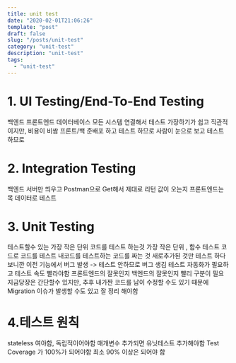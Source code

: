 ```yaml
---
title: unit test
date: "2020-02-01T21:06:26"
template: "post"
draft: false
slug: "/posts/unit-test"
category: "unit-test"
description: "unit-test"
tags:
  - "unit-test"
---
```


# 1. UI Testing/End-To-End Testing
백엔드 프론트엔드 데이터베이스 모든 시스템 연결해서 테스트
가장하기가 쉽고 직관적이지만, 비용이 비쌈
프론트/백 준배포 하고 테스트 하므로
사람이 눈으로 보고 테스트 하므로

# 2. Integration Testing
백엔드 서버만 띄우고
Postman으로 Get해서 제대로 리턴 값이 오는지 
프론트엔드는 목 데이터로 테스트

# 3. Unit Testing
테스트할수 있는 가장 작은 단위
코드를 테스트 하는것
가장 작은 단위 , 함수 테스트
코드로 코드를 테스트
내코드를 테스트하는 코드를 짜는 것
새로추가된 것만 테스트 하다보니깐
이전 기능에서 버그 발생
-> 테스트 안하므로 버그 생김
테스트 자동화가 필요하고 테스트 속도 빨라야함
프론트엔드의 잘못인지 백엔드의 잘못인지 빨리 구분이 필요
지금당장은 간단할수 있지만, 추후 내가짠 코드를 남이 수정할 수도 있기 때문에 Migration 이슈가 발생할 수도 있고 잘 정리 해야함

# 4.테스트 원칙
stateless 여야함, 독립적이어야함
매개변수 추가되면 유닛테스트 추가해야함
Test Coverage 가 100%가 되어야함
최소 90% 이상은 되어야 함

